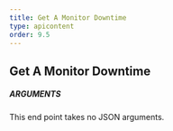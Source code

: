 ```yaml
---
title: Get A Monitor Downtime
type: apicontent
order: 9.5
---
```


## Get A Monitor Downtime
##### ARGUMENTS

This end point takes no JSON arguments.